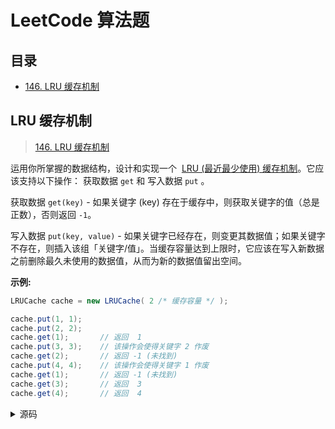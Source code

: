 # LeetCode 算法题

## 目录

* [146. LRU 缓存机制](#lru-缓存机制)

## LRU 缓存机制

> [146. LRU 缓存机制](https://leetcode-cn.com/problems/lru-cache/)

运用你所掌握的数据结构，设计和实现一个  [LRU (最近最少使用) 缓存机制](https://baike.baidu.com/item/LRU)。它应该支持以下操作： 获取数据 `get` 和 写入数据 `put` 。

获取数据 `get(key)` - 如果关键字 (key) 存在于缓存中，则获取关键字的值（总是正数），否则返回 `-1`。

写入数据 `put(key, value)` - 如果关键字已经存在，则变更其数据值；如果关键字不存在，则插入该组「关键字/值」。当缓存容量达到上限时，它应该在写入新数据之前删除最久未使用的数据值，从而为新的数据值留出空间。

**示例:**

```java
LRUCache cache = new LRUCache( 2 /* 缓存容量 */ );

cache.put(1, 1);
cache.put(2, 2);
cache.get(1);       // 返回  1
cache.put(3, 3);    // 该操作会使得关键字 2 作废
cache.get(2);       // 返回 -1 (未找到)
cache.put(4, 4);    // 该操作会使得关键字 1 作废
cache.get(1);       // 返回 -1 (未找到)
cache.get(3);       // 返回  3
cache.get(4);       // 返回  4
```

<details>
<summary>源码</summary>

> [力扣官方题解](https://leetcode-cn.com/problems/lru-cache/solution/lruhuan-cun-ji-zhi-by-leetcode-solution/)

```js
/**
 * @param {number} key
 * @param {number} value
 * @return {DLinkedNode}
 */
function DLinkedNode(key, value) {
  this.key = key;
  this.value = value;
  this.prev = null;
  this.next = null;
}

/**
 * @param {number} capacity
 */
var LRUCache = function(capacity) {
  this.capacity = capacity;
  this.cache = {};
  this.size = 0;
  this.head = new DLinkedNode();
  this.tail = new DLinkedNode();

  this.head.next = this.tail;
  this.tail.prev = this.head;
};

/** 
 * @param {number} key
 * @return {number}
 */
LRUCache.prototype.get = function(key) {
  if (!(key in this.cache)) {
    return -1;
  }

  let node = this.cache[key];
  this.moveToHead(node);
  return node.value;
};

/** 
 * @param {number} key 
 * @param {number} value
 * @return {void}
 */
LRUCache.prototype.put = function(key, value) {
  if (!(key in this.cache)) {
    const node = new DLinkedNode(key, value);

    this.cache[key] = node;
    this.addToHead(node);
    this.size += 1;

    if (this.size > this.capacity) {
      const node = this.removeTail();
      delete this.cache[node.key];
      this.size -= 1;
    }

    return;
  }

  node = this.cache[key];
  node.value = value;
  this.moveToHead(node);
};

LRUCache.prototype.addToHead = function(node) {
  node.prev = this.head;
  node.next = this.head.next;
  this.head.next.prev = node;
  this.head.next = node;
}

LRUCache.prototype.removeNode = function (node) {
  node.prev.next = node.next;
  node.next.prev = node.prev;
}

LRUCache.prototype.moveToHead = function (node) {
  this.removeNode(node);
  this.addToHead(node);
}

LRUCache.prototype.removeTail = function() {
  let node = this.tail.prev;
  this.removeNode(node);
  return node;
}

/**
 * Your LRUCache object will be instantiated and called as such:
 * var obj = new LRUCache(capacity)
 * var param_1 = obj.get(key)
 * obj.put(key,value)
 */
```
</details>